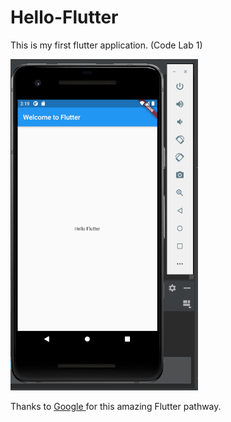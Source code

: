 # Hello-Flutter
This is my first flutter application. (Code Lab 1)

<img src = "https://github.com/Grace-Hephzibah/Hello-Flutter/blob/main/Photos/1.png" width="300">

Thanks to 
<a href = "https://developers.google.com/learn/pathways/intro-to-flutter#codelab-https://developers.google.com/codelabs/first-flutter-app-pt1"> Google </a>
for this amazing Flutter pathway.
